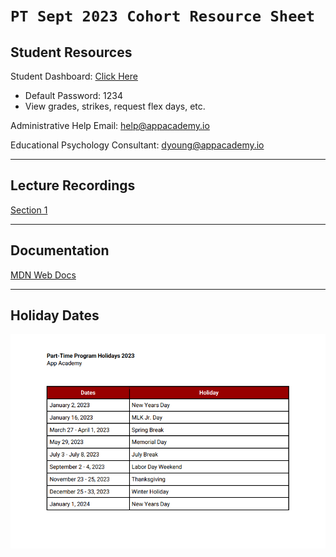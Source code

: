 # `PT Sept 2023 Cohort Resource Sheet`

## Student Resources

Student Dashboard: [Click Here](https://appacademy22020.my.site.com/trackers/s/)
  - Default Password: 1234
  - View grades, strikes, request flex days, etc.

Administrative Help Email: help@appacademy.io

Educational Psychology Consultant: dyoung@appacademy.io

---

## Lecture Recordings

[Section 1](https://docs.google.com/spreadsheets/d/1k4F0KWV-eHpt3xLgt0t3FGl-ovnxo7O5dEhQR_4L0bU/edit#gid=0)

---

## Documentation

[MDN Web Docs](https://developer.mozilla.org/en-US/)

---

## Holiday Dates

![Holiday Dates](/holiday-2023.png)
